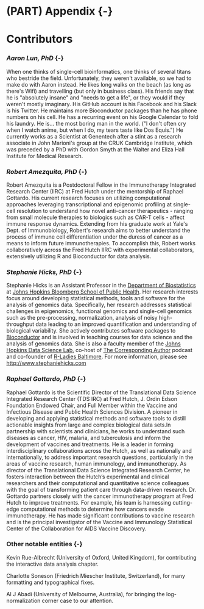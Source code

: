 # (PART) Appendix {-}

<script>
document.addEventListener("click", function (event) {
    if (event.target.classList.contains("rebook-collapse")) {
        event.target.classList.toggle("active");
        var content = event.target.nextElementSibling;
        if (content.style.display === "block") {
            content.style.display = "none";
        } else {
            content.style.display = "block";
        }
    }
})
</script>

<style>
.rebook-collapse {
  background-color: #eee;
  color: #444;
  cursor: pointer;
  padding: 18px;
  width: 100%;
  border: none;
  text-align: left;
  outline: none;
  font-size: 15px;
}

.rebook-content {
  padding: 0 18px;
  display: none;
  overflow: hidden;
  background-color: #f1f1f1;
}
</style>

# Contributors

### *Aaron Lun, PhD* {-}

When one thinks of single-cell bioinformatics, one thinks of several titans who bestride the field.
Unfortunately, they weren't available, so we had to make do with Aaron instead.
He likes long walks on the beach (as long as there's Wifi) and travelling (but only in business class).
His friends say that he is "absolutely insane" and "needs to get a life", or they would if they weren't mostly imaginary.
His GitHub account is his Facebook and his Slack is his Twitter.
He maintains more Bioconductor packages than he has phone numbers on his cell.
He has a recurring event on his Google Calendar to fold his laundry.
He is... the most boring man in the world.
("I don't often cry when I watch anime, but when I do, my tears taste like Dos Equis.")
He currently works as a Scientist at Genentech after a stint as a research associate in John Marioni's group at the CRUK Cambridge Institute, which was preceded by a PhD with Gordon Smyth at the Walter and Eliza Hall Institute for Medical Research.

### *Robert Amezquita, PhD* {-}

Robert Amezquita is a Postdoctoral Fellow in the Immunotherapy Integrated Research Center (IIRC) at Fred Hutch under the mentorship of Raphael Gottardo. His current research focuses on utilizing computational approaches leveraging transcriptional and epigenomic profiling at single-cell resolution to understand how novel anti-cancer therapeutics - ranging from small molecule therapies to biologics such as CAR-T cells - affect immune response dynamics. Extending from his graduate work at Yale's Dept. of Immunobiology, Robert's research aims to better understand the process of immune cell differentiation under the duress of cancer as a means to inform future immunotherapies. To accomplish this, Robert works collaboratively across the Fred Hutch IIRC with experimental collaborators, extensively utilizing R and Bioconductor for data analysis.


### *Stephanie Hicks, PhD* {-}

Stephanie Hicks is an Assistant Professor in the [Department of Biostatistics](https://www.jhsph.edu/departments/biostatistics/) at [Johns Hopkins Bloomberg School of Public Health](https://www.jhsph.edu). Her research interests focus around developing statistical methods, tools and software for the analysis of genomics data. Specifically, her research addresses statistical challenges in epigenomics, functional genomics and single-cell genomics such as the pre-processing, normalization, analysis of noisy high-throughput data leading to an improved quantification and understanding of biological variability. She actively contributes software packages to [Bioconductor](https://bioconductor.org) and is involved in teaching courses for data science and the analysis of genomics data. She is also a faculty member of the [Johns Hopkins Data Science Lab](https://jhudatascience.org), co-host of [The Corresponding Author](https://twitter.com/CorrespondAuth) podcast and co-founder of [R-Ladies Baltimore](https://rladies-baltimore.github.io). For more information, please see http://www.stephaniehicks.com


### *Raphael Gottardo, PhD* {-}

Raphael Gottardo is the Scientific Director of the Translational Data Science Integrated Research Center (TDS IRC) at Fred Hutch, J. Ordin Edson Foundation Endowed Chair, and Full Member within the Vaccine and Infectious Disease and Public Health Sciences Division. A pioneer in developing and applying statistical methods and software tools to distill actionable insights from large and complex biological data sets.In partnership with scientists and clinicians, he works to understand such diseases as cancer, HIV, malaria, and tuberculosis and inform the development of vaccines and treatments. He is a leader in forming interdisciplinary collaborations across the Hutch, as well as nationally and internationally, to address important research questions, particularly in the areas of vaccine research, human immunology, and immunotherapy. As director of the Translational Data Science Integrated Research Center, he fosters interaction between the Hutch’s experimental and clinical researchers and their computational and quantitative science colleagues with the goal of transforming patient care through data-driven research. Dr. Gottardo partners closely with the cancer immunotherapy program at Fred Hutch to improve treatments. For example, his team is harnessing cutting-edge computational methods to determine how cancers evade immunotherapy. He has made significant contributions to vaccine research and is the principal investigator of the Vaccine and Immunology Statistical Center of the Collaboration for AIDS Vaccine Discovery.

### Other notable entities {-}

Kevin Rue-Albrecht (University of Oxford, United Kingdom), for contributing the interactive data analysis chapter.

Charlotte Soneson (Friedrich Miescher Institute, Switzerland), for many formatting and typographical fixes.

Al J Abadi (University of Melbourne, Australia), for bringing the log-normalization corner case to our attention.
